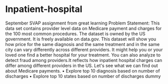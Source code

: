 # Inpatient-hospital
September SVAP assignment from great learning
Problem Statement: This data set contains provider level data on Medicare payment and charges for the 100 most common procedures. The dataset is owned by the US government. It is freely available on data.gov.
This dataset will show you how price for the same diagnosis and the same treatment and in the same city can vary differently across different providers. It might help you or your loved one find a better hospital for your treatment. You can also analyze to detect fraud among providers.It reflects how inpatient hospital charges can differ among different providers in the US. Let's see what we can find out about Medicare payments.
•	Explore top 10 diagnosis based on number of discharges
•	Explore top 10 states based on number of discharges
dummy
